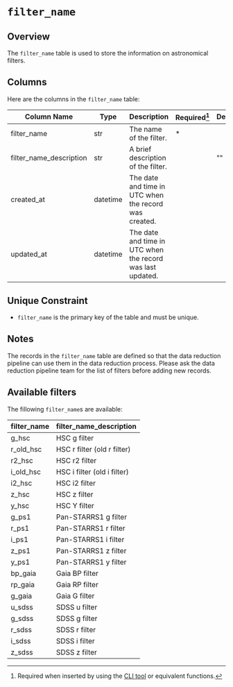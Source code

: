 # `filter_name`

## Overview

The `filter_name` table is used to store the information on astronomical filters.

## Columns

Here are the columns in the `filter_name` table:

| Column Name             | Type     | Description                                                | Required[^1] | Default |
|-------------------------|----------|------------------------------------------------------------|--------------|---------|
| filter_name             | str      | The name of the filter.                                    | \*           |         |
| filter_name_description | str      | A brief description of the filter.                         |              | ""      |
| created_at              | datetime | The date and time in UTC when the record was created.      |              |         |
| updated_at              | datetime | The date and time in UTC when the record was last updated. |              |         |

[^1]: Required when inserted by using the [CLI tool](../reference/cli.md) or equivalent functions.

## Unique Constraint

- `filter_name` is the primary key of the table and must be unique.

## Notes

The records in the `filter_name` table are defined so that the data reduction pipeline can use them in the data reduction process.
Please ask the data reduction pipeline team for the list of filters before adding new records.

## Available filters

The fillowing `filter_name`s are available:

| filter_name | filter_name_description     |
|-------------|-----------------------------|
| g_hsc       | HSC g filter                |
| r_old_hsc   | HSC r filter (old r filter) |
| r2_hsc      | HSC r2 filter               |
| i_old_hsc   | HSC i filter (old i filter) |
| i2_hsc      | HSC i2 filter               |
| z_hsc       | HSC z filter                |
| y_hsc       | HSC Y filter                |
| g_ps1       | Pan-STARRS1 g filter        |
| r_ps1       | Pan-STARRS1 r filter        |
| i_ps1       | Pan-STARRS1 i filter        |
| z_ps1       | Pan-STARRS1 z filter        |
| y_ps1       | Pan-STARRS1 y filter        |
| bp_gaia     | Gaia BP filter              |
| rp_gaia     | Gaia RP filter              |
| g_gaia      | Gaia G filter               |
| u_sdss      | SDSS u filter               |
| g_sdss      | SDSS g filter               |
| r_sdss      | SDSS r filter               |
| i_sdss      | SDSS i filter               |
| z_sdss      | SDSS z filter               |

